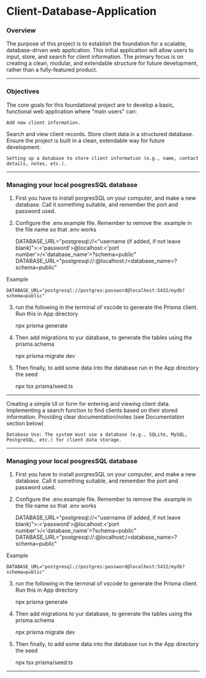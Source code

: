 # Client-Database-Application


### Overview
The purpose of this project is to establish the foundation for a scalable, database-driven web application. This initial application will allow users to input, store, and search for client information. The primary focus is on creating a clean, modular, and extendable structure for future development, rather than a fully-featured product.

------

### Objectives

The core goals for this foundational project are to develop a basic, functional web application where "main users" can:

    Add new client information.

Search and view client records.
Store client data in a structured database.
Ensure the project is built in a clean, extendable way for future development.

    Setting up a database to store client information (e.g., name, contact details, notes, etc.).

-------

### Managing your local posgresSQL database

1. First you have to install porgresSQL on your computer, and make a new database. Call it something suitable, and remember the port and password used.

2. Configure the .env.example file. Remember to remove the .example in the file name so that .env works

    DATABASE_URL="postgresql://<"username (if added, if not leave blank)">:<'password'>@localhost:<'port number'>/<'database_name'>?schema=public"
    DATABASE_URL="postgresql://<username>:<password>@localhost:<port>/<database_name>?schema=public"

Example

    DATABASE_URL="postgresql://postgres:password@localhost:5432/mydb?schema=public"

3. run the following in the terminal of vscode to generate the Prisma client. Run this in App directory

    npx prisma generate

4. Then add migrations to yur database, to generate the tables using the prisma.schema

    npx prisma migrate dev

5. Then finally, to add some data into the database run in the App directory the seed

    npx tsx prisma/seed.ts

-------

Creating a simple UI or form for entering and viewing client data.
Implementing a search function to find clients based on their stored information.
Providing clear documentation/notes  (see Documentation section below)

    Database Use: The system must use a database (e.g., SQLite, MySQL, PostgreSQL, etc.) for client data storage.

-------

### Managing your local posgresSQL database

1. First you have to install porgresSQL on your computer, and make a new database. Call it something suitable, and remember the port and password used.

2. Configure the .env.example file. Remember to remove the .example in the file name so that .env works

    DATABASE_URL="postgresql://<"username (if added, if not leave blank)">:<'password'>@localhost:<'port number'>/<'database_name'>?schema=public"
    DATABASE_URL="postgresql://<username>:<password>@localhost:<port>/<database_name>?schema=public"

Example

    DATABASE_URL="postgresql://postgres:password@localhost:5432/mydb?schema=public"

3. run the following in the terminal of vscode to generate the Prisma client. Run this in App directory

    npx prisma generate

4. Then add migrations to yur database, to generate the tables using the prisma.schema

    npx prisma migrate dev

5. Then finally, to add some data into the database run in the App directory the seed

    npx tsx prisma/seed.ts

-------
